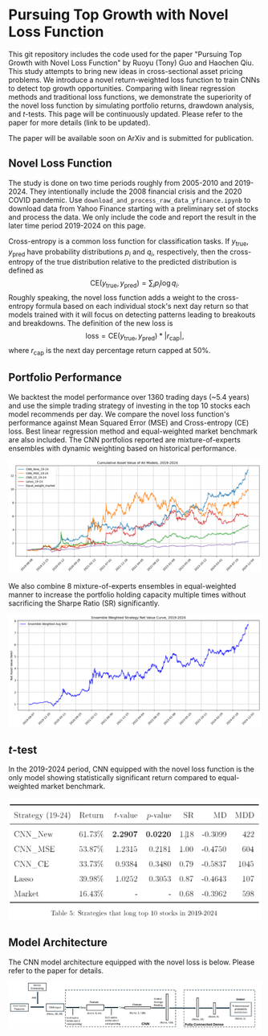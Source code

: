 # Pursuing Top Growth with Novel Loss Function

This git repository includes the code used for the paper "Pursuing Top Growth with Novel Loss Function" by Ruoyu (Tony) Guo and Haochen Qiu. This study attempts to bring new ideas in cross-sectional asset pricing problems. We introduce a novel return-weighted loss function to train CNNs to detect top growth opportunities. Comparing with linear regression methods and traditional loss functions, we demonstrate the superiority of the novel loss function by simulating portfolio returns, drawdown analysis, and $t$-tests. This page will be continuously updated. Please refer to the paper for more details (link to be updated).

The paper will be available soon on ArXiv and is submitted for publication.

## Novel Loss Function

The study is done on two time periods roughly from 2005-2010 and 2019-2024. They intentionally include the 2008 financial crisis and the 2020 COVID pandemic. Use `download_and_process_raw_data_yfinance.ipynb` to download data from Yahoo Finance starting with a preliminary set of stocks and process the data. We only include the code and report the result in the later time period 2019-2024 on this page. 

Cross-entropy is a common loss function for classification tasks. If $y_{\text{true}}, y_{\text{pred}}$ have probability distributions $p_i$ and $q_i$, respectively, then the cross-entropy of the true distribution relative to the predicted distribution is defined as $$\text{CE}(y_{\text{true}}, y_{\text{pred}}) =  \sum_i p_i \log q_i.$$ Roughly speaking, the novel loss function adds a weight to the cross-entropy formula based on each individual stock's next day return so that models trained with it will focus on detecting patterns leading to breakouts and breakdowns. The definition of the new loss is $$\mathrm{loss} = \mathrm{CE}(y_{\text{true}}, y_{\text{pred}}) * |r_{\text{cap}}|,$$ where $r_{\text{cap}}$ is the next day percentage return capped at 50%.

## Portfolio Performance

We backtest the model performance over 1360 trading days (~5.4 years) and use the simple trading strategy of investing in the top 10 stocks each model recommends per day. We compare the novel loss function's performance against Mean Squared Error (MSE) and Cross-entropy (CE) loss. Best linear regression method and equal-weighted market benchmark are also included. The CNN portfolios reported are mixture-of-experts ensembles with dynamic weighting based on historical performance.

![portfolio return of all models](/images/Cumulative_Asset_Value_of_All_Models_2019-2024.png)

We also combine 8 mixture-of-experts ensembles in equal-weighted manner to increase the portfolio holding capacity multiple times without sacrificing the Sharpe Ratio (SR) significantly.

![portfolio of combining mixture-of-experts](images/NAV_19-24.png)

## $t$-test
In the 2019-2024 period, CNN equipped with the novel loss function is the only model showing statistically significant return compared to equal-weighted market benchmark.

![t-test table](images/t-test-table.png)

## Model Architecture
The CNN model architecture equipped with the novel loss is below. Please refer to the paper for details.

![CNN architecture](images/CNN_architecture.png)